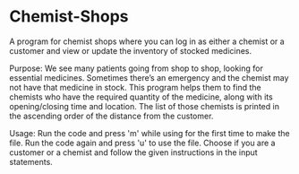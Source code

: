 # Chemist-Shops
A program for chemist shops where you can log in as either a chemist or a customer and view or update the inventory of stocked medicines.

Purpose:
We see many patients going from shop to shop, looking for essential medicines. Sometimes there’s an emergency and the chemist may not have that medicine in stock. This program helps them to find the chemists who have the required quantity of the medicine, along with its opening/closing time and location. The list of those chemists is printed in the ascending order of the distance from the customer.

Usage:
Run the code and press 'm' while using for the first time to make the file. 
Run the code again and press 'u' to use the file.
Choose if you are a customer or a chemist and follow the given instructions in the input statements.



